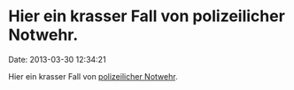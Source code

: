 Hier ein krasser Fall von polizeilicher Notwehr.
================================================

Date: 2013-03-30 12:34:21

Hier ein krasser Fall von [polizeilicher
Notwehr](http://news.nationalpost.com/2013/03/28/review-begins-as-video-shows-handcuffed-man-being-slugged-by-plainclothes-vancouver-cop-who-politely-explains-why-he-threw-punch/).

